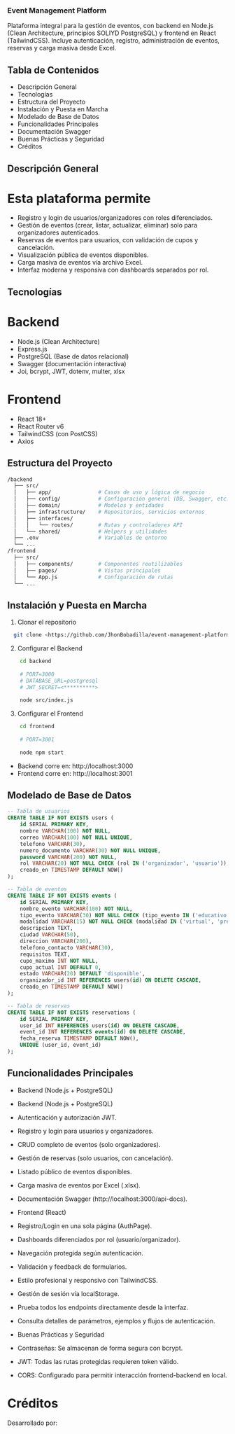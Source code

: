### Event Management Platform ###

Plataforma integral para la gestión de eventos, con backend en Node.js (Clean Architecture, principios SOLIYD PostgreSQL) y frontend en React (TailwindCSS). Incluye autenticación, registro, administración de eventos, reservas y carga masiva desde Excel.

## Tabla de Contenidos #

- Descripción General
- Tecnologías
- Estructura del Proyecto
- Instalación y Puesta en Marcha
- Modelado de Base de Datos
- Funcionalidades Principales
- Documentación Swagger
- Buenas Prácticas y Seguridad
- Créditos

## Descripción General ##

# Esta plataforma permite #

- Registro y login de usuarios/organizadores con roles diferenciados.
- Gestión de eventos (crear, listar, actualizar, eliminar) solo para organizadores autenticados.
- Reservas de eventos para usuarios, con validación de cupos y cancelación.
- Visualización pública de eventos disponibles.
- Carga masiva de eventos vía archivo Excel.
- Interfaz moderna y responsiva con dashboards separados por rol.

## Tecnologías ##

# Backend #

- Node.js (Clean Architecture)
- Express.js
- PostgreSQL (Base de datos relacional)
- Swagger (documentación interactiva)
- Joi, bcrypt, JWT, dotenv, multer, xlsx

# Frontend #

- React 18+
- React Router v6
- TailwindCSS (con PostCSS)
- Axios

## Estructura del Proyecto ##

```bash
/backend
  ├── src/
  │   ├── app/               # Casos de uso y lógica de negocio
  │   ├── config/            # Configuración general (DB, Swagger, etc.)
  │   ├── domain/            # Modelos y entidades
  │   ├── infrastructure/    # Repositorios, servicios externos
  │   ├── interfaces/
  │   │   └── routes/        # Rutas y controladores API
  │   └── shared/            # Helpers y utilidades
  ├── .env                   # Variables de entorno
  └── ...
/frontend
  ├── src/
  │   ├── components/        # Componentes reutilizables
  │   ├── pages/             # Vistas principales
  │   └── App.js             # Configuración de rutas
  └── ...
  ```

  ## Instalación y Puesta en Marcha ##

  1. Clonar el repositorio

```bash
  git clone <https://github.com/JhonBobadilla/event-management-platform>
```

  2. Configurar el Backend

```bash
    cd backend
    
    # PORT=3000
    # DATABASE_URL=postgresql
    # JWT_SECRET=<**********>
    
    node src/index.js
```
  3. Configurar el Frontend

```bash
    cd frontend
    
    # PORT=3001
        
    node npm start
```

- Backend corre en: http://localhost:3000
- Frontend corre en: http://localhost:3001

## Modelado de Base de Datos ##

```sql
-- Tabla de usuarios
CREATE TABLE IF NOT EXISTS users (
    id SERIAL PRIMARY KEY,
    nombre VARCHAR(100) NOT NULL,
    correo VARCHAR(100) NOT NULL UNIQUE,
    telefono VARCHAR(30),
    numero_documento VARCHAR(30) NOT NULL UNIQUE,
    password VARCHAR(200) NOT NULL,
    rol VARCHAR(20) NOT NULL CHECK (rol IN ('organizador', 'usuario')),
    creado_en TIMESTAMP DEFAULT NOW()
);

-- Tabla de eventos
CREATE TABLE IF NOT EXISTS events (
    id SERIAL PRIMARY KEY,
    nombre_evento VARCHAR(100) NOT NULL,
    tipo_evento VARCHAR(30) NOT NULL CHECK (tipo_evento IN ('educativo', 'empresarial', 'deportivo', 'artístico')),
    modalidad VARCHAR(15) NOT NULL CHECK (modalidad IN ('virtual', 'presencial')),
    descripcion TEXT,
    ciudad VARCHAR(50),
    direccion VARCHAR(200),
    telefono_contacto VARCHAR(30),
    requisitos TEXT,
    cupo_maximo INT NOT NULL,
    cupo_actual INT DEFAULT 0,
    estado VARCHAR(20) DEFAULT 'disponible',
    organizador_id INT REFERENCES users(id) ON DELETE CASCADE,
    creado_en TIMESTAMP DEFAULT NOW()
);

-- Tabla de reservas
CREATE TABLE IF NOT EXISTS reservations (
    id SERIAL PRIMARY KEY,
    user_id INT REFERENCES users(id) ON DELETE CASCADE,
    event_id INT REFERENCES events(id) ON DELETE CASCADE,
    fecha_reserva TIMESTAMP DEFAULT NOW(),
    UNIQUE (user_id, event_id)
);
```

## Funcionalidades Principales ##

- Backend (Node.js + PostgreSQL)
- Backend (Node.js + PostgreSQL)
- Autenticación y autorización JWT.
- Registro y login para usuarios y organizadores.
- CRUD completo de eventos (solo organizadores).
- Gestión de reservas (solo usuarios, con cancelación).
- Listado público de eventos disponibles.
- Carga masiva de eventos por Excel (.xlsx).
- Documentación Swagger (http://localhost:3000/api-docs).
- Frontend (React)
- Registro/Login en una sola página (AuthPage).
- Dashboards diferenciados por rol (usuario/organizador).
- Navegación protegida según autenticación.
- Validación y feedback de formularios.
- Estilo profesional y responsivo con TailwindCSS.
- Gestión de sesión vía localStorage.
- Prueba todos los endpoints directamente desde la interfaz.
- Consulta detalles de parámetros, ejemplos y flujos de autenticación.
- Buenas Prácticas y Seguridad


- Contraseñas: Se almacenan de forma segura con bcrypt.
- JWT: Todas las rutas protegidas requieren token válido.
- CORS: Configurado para permitir interacción frontend-backend en local.

# Créditos #

Desarrollado por: <Jhon Alexander Bobadilla Lombana>
